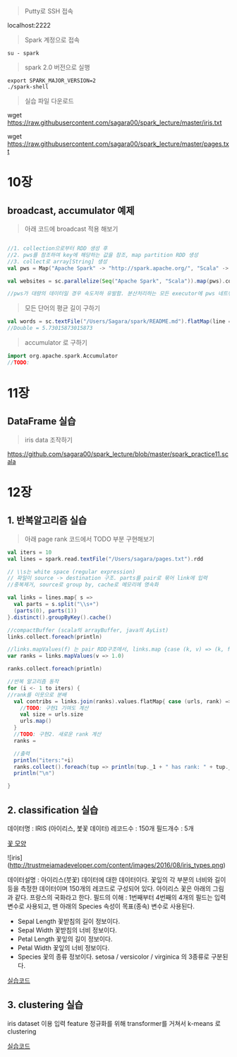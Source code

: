 > Putty로 SSH 접속

localhost:2222

> Spark 계정으로 접속
```shell
su - spark
```
> spark 2.0 버전으로 실행
```shell
export SPARK_MAJOR_VERSION=2
./spark-shell

```

> 실습 파일 다운로드

wget https://raw.githubusercontent.com/sagara00/spark_lecture/master/iris.txt

wget https://raw.githubusercontent.com/sagara00/spark_lecture/master/pages.txt

# 10장
## broadcast, accumulator 예제
> 아래 코드에 broadcast 적용 해보기

```scala

//1. collection으로부터 RDD 생성 후
//2. pws를 참조하여 key에 해당하는 값을 참조, map partition RDD 생성
//3. collect로 array[String] 생성
val pws = Map("Apache Spark" -> "http://spark.apache.org/", "Scala" -> "http://www.scala-lang.org/")

val websites = sc.parallelize(Seq("Apache Spark", "Scala")).map(pws).collect

//pws가 대량의 데이터일 경우 속도저하 유발함. 분산처리하는 모든 executor에 pws 네트워크전송 유발

```

> 모든 단어의 평균 길이 구하기

```scala
val words = sc.textFile("/Users/Sagara/spark/README.md").flatMap(line => line.split(' '))
//Double = 5.73015873015873
```
> accumulator 로 구하기
```scala
import org.apache.spark.Accumulator
//TODO:
```

# 11장
## DataFrame 실습

> iris data 조작하기

https://github.com/sagara00/spark_lecture/blob/master/spark_practice11.scala

# 12장
## 1. 반복알고리즘 실습
> 아래 page rank 코드에서 TODO 부분 구현해보기

```scala
val iters = 10
val lines = spark.read.textFile("/Users/sagara/pages.txt").rdd

// \\s는 white space (regular expression)
// 파일이 source -> destination 구조. parts를 pair로 묶어 link에 입력
//중복제거, source로 group by, cache로 메모리에 영속화

val links = lines.map{ s =>
  val parts = s.split("\\s+")
  (parts(0), parts(1))
}.distinct().groupByKey().cache()

//compactBuffer (scala의 arrayBuffer, java의 AyList)
links.collect.foreach(println)

//links.mapValues(f) 는 pair RDD구조에서, links.map {case (k, v) => (k, f(v))}의 축약
var ranks = links.mapValues(v => 1.0)

ranks.collect.foreach(println)

//반복 알고리즘 동작
for (i <- 1 to iters) {
//rank를 이웃으로 분배
  val contribs = links.join(ranks).values.flatMap{ case (urls, rank) =>
    //TODO: 구현1 기여도 계산
    val size = urls.size
    urls.map()
  }
  //TODO: 구현2. 새로운 rank 계산
  ranks = 

  //출력
  println("iters:"+i)
  ranks.collect().foreach(tup => println(tup._1 + " has rank: " + tup._2 + "."))
  println("\n")

}
```

## 2. classification 실습

데이터명 : IRIS (아이리스, 붗꽃 데이터)
레코드수 : 150개 
필드개수 : 5개 

[꽃 모양](https://www.google.co.kr/search?q=iris&newwindow=1&rlz=1C5CHFA_enKR710KR710&source=lnms&tbm=isch&sa=X&ved=0ahUKEwj7_vTukLrUAhXFk5QKHabxACkQ_AUIBigB&biw=1680&bih=926#newwindow=1&tbm=isch&q=iris+flower)


![iris] (http://trustmeiamadeveloper.com/content/images/2016/08/iris_types.png)


데이터설명 : 아이리스(붓꽃) 데이터에 대한 데이터이다. 꽃잎의 각 부분의 너비와 길이등을 측정한 데이터이며 150개의 레코드로 구성되어 있다. 아이리스 꽃은 아래의 그림과 같다. 프랑스의 국화라고 한다. 
필드의 이해 : 1번째부터 4번째의 4개의 필드는 입력 변수로 사용되고, 맨 아래의 Species 속성이 목표(종속) 변수로 사용된다.

- Sepal Length   꽃받침의 길이 정보이다.
- Sepal Width    꽃받침의 너비 정보이다.
- Petal Length   꽃잎의 길이 정보이다.
- Petal Width    꽃잎의 너비 정보이다.  
- Species    꽃의 종류 정보이다.  setosa / versicolor / virginica 의 3종류로 구분된다.

[실습코드](https://github.com/sagara00/spark_lecture/blob/master/spark_practice12_classification.scala)

## 3. clustering 실습
iris dataset 이용
입력 feature 정규화를 위해 transformer를 거쳐서 k-means 로 clustering

[실습코드](https://github.com/sagara00/spark_lecture/blob/master/spark_practice12_clustering.scala)
